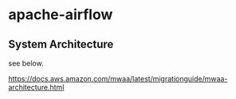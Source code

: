 # apache-airflow

## System Architecture

see below.

https://docs.aws.amazon.com/mwaa/latest/migrationguide/mwaa-architecture.html
